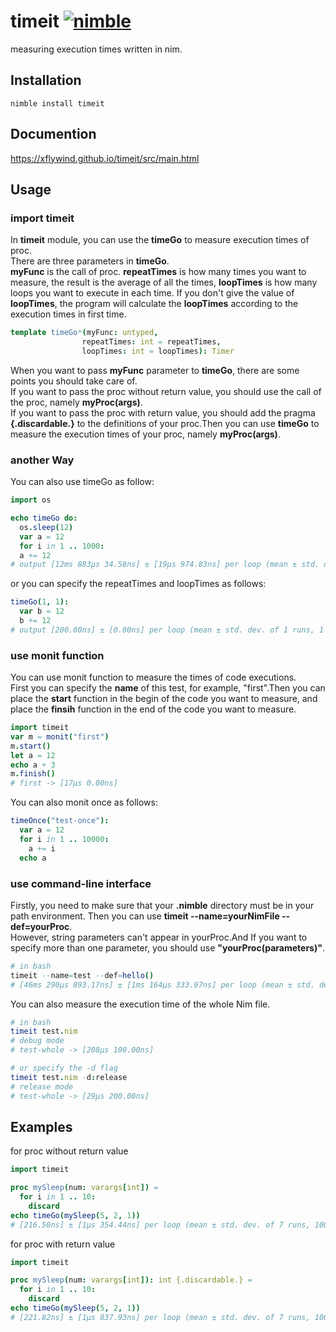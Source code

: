# timeit [![nimble](https://raw.githubusercontent.com/yglukhov/nimble-tag/master/nimble.png)](https://github.com/yglukhov/nimble-tag)
measuring execution times written in nim.

## Installation
```text
nimble install timeit
```
## Documention
https://xflywind.github.io/timeit/src/main.html

## Usage
### import timeit
In **timeit** module, you can use the **timeGo** to
measure execution times of proc. \
There are three parameters in **timeGo**.\
**myFunc** is the call of proc. **repeatTimes** is
how many times you want to measure, the result is the average of all the times, **loopTimes** is how many loops you want to execute in each time.
If you don't give the value of **loopTimes**, the program will calculate the **loopTimes** according to the execution times in first time.    
```nim
template timeGo*(myFunc: untyped, 
                repeatTimes: int = repeatTimes, 
                loopTimes: int = loopTimes): Timer
```
When you want to pass **myFunc** parameter to **timeGo**, there are some points you should take care of. \
If you want to pass the proc without return value, you should use the call of the proc, namely **myProc(args)**. \
If you want to pass the proc with return value,
you should add the pragma **{.discardable.}** to the
definitions of your proc.Then you can use **timeGo**
to measure the execution times of your proc, namely **myProc(args)**.

### another Way
You can also use timeGo as follow:
```nim
import os

echo timeGo do:
  os.sleep(12)
  var a = 12
  for i in 1 .. 1000:
  a += 12
# output [12ms 883μs 34.58ns] ± [19μs 974.83ns] per loop (mean ± std. dev. of 7 runs, 10 loops each)
```
or you can specify the repeatTimes and loopTimes as follows:
```nim
timeGo(1, 1):
  var b = 12
  b += 12
# output [200.00ns] ± [0.00ns] per loop (mean ± std. dev. of 1 runs, 1 loops each)
```
### use monit function
You can use monit function to measure the times
of code executions. \
First you can specify the **name** of this test,
for example, "first".Then you can place the
**start** function in the begin of the code you want
to measure, and place the **finsih** function in the
end of the code you want to measure.
```nim
import timeit
var m = monit("first")
m.start()
let a = 12
echo a + 3 
m.finish()
# first -> [17μs 0.00ns]
```
You can also monit once as follows:
```nim
timeOnce("test-once"):
  var a = 12
  for i in 1 .. 10000:
    a += i
  echo a
```


### use command-line interface
Firstly, you need to make sure that your **.nimble** directory must be in your path environment.
Then you can use **timeit --name=yourNimFile --def=yourProc**. \
However, string parameters can't appear in yourProc.And If you want
to specify more than one parameter, you should use **"yourProc(parameters)"**.

```nim
# in bash
timeit --name=test --def=hello()
# [46ms 290μs 893.17ns] ± [1ms 164μs 333.97ns] per loop (mean ± std. dev. of 7 runs, 10 loops each)
```
You can also measure the execution time of the whole Nim file.
```nim
# in bash
timeit test.nim
# debug mode
# test-whole -> [208μs 100.00ns]

# or specify the -d flag
timeit test.nim -d:release
# release mode
# test-whole -> [29μs 200.00ns]
```



## Examples
for proc without return value
```nim
import timeit

proc mySleep(num: varargs[int]) = 
  for i in 1 .. 10:
    discard
echo timeGo(mySleep(5, 2, 1))
# [216.50ns] ± [1μs 354.44ns] per loop (mean ± std. dev. of 7 runs, 1000000 loops each)
```
for proc with return value
```nim
import timeit

proc mySleep(num: varargs[int]): int {.discardable.} = 
  for i in 1 .. 10:
    discard
echo timeGo(mySleep(5, 2, 1)) 
# [221.82ns] ± [1μs 837.93ns] per loop (mean ± std. dev. of 7 runs, 1000000 loops each) 
```
